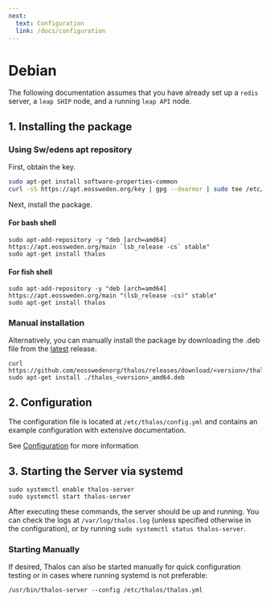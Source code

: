 ```yaml
---
next:
  text: Configuration
  link: /docs/configuration
---
```


# Debian

The following documentation assumes that you have already set up a `redis` server, a `leap SHIP` node, and a running `leap API` node.

## 1. Installing the package

### Using Sw/edens apt repository

First, obtain the key.

```sh
sudo apt-get install software-properties-common
curl -sS https://apt.eossweden.org/key | gpg --dearmor | sudo tee /etc/apt/trusted.gpg.d/eossweden-2023.gpg > /dev/null
```

Next, install the package.

#### For bash shell

```shell
sudo apt-add-repository -y "deb [arch=amd64] https://apt.eossweden.org/main `lsb_release -cs` stable"
sudo apt-get install thalos
```

#### For fish shell

```shell
sudo apt-add-repository -y "deb [arch=amd64] https://apt.eossweden.org/main "(lsb_release -cs)" stable"
sudo apt-get install thalos
```

### Manual installation

Alternatively, you can manually install the package by downloading the .deb file from the [latest](https://github.com/eosswedenorg/thalos/releases/latest) release.

```shell
curl https://github.com/eosswedenorg/thalos/releases/download/<version>/thalos_<version>_amd64.deb
sudo apt-get install ./thalos_<version>_amd64.deb
```

## 2. Configuration

The configuration file is located at `/etc/thalos/config.yml` and contains an example configuration with extensive documentation.

See [Configuration](/docs/configuration) for more information

## 3. Starting the Server via systemd

```shell
sudo systemctl enable thalos-server
sudo systemctl start thalos-server
```

After executing these commands, the server should be up and running. You can check the logs at `/var/log/thalos.log` (unless specified otherwise in the configuration), or by running `sudo systemctl status thalos-server`.

### Starting Manually

If desired, Thalos can also be started manually for quick configuration testing or in cases where running systemd is not preferable:

```shell
/usr/bin/thalos-server --config /etc/thalos/thalos.yml
```

